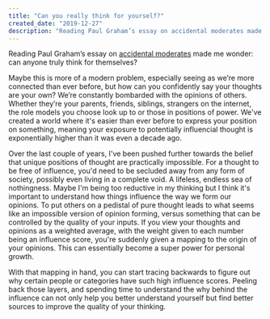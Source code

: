```yaml
---
title: "Can you really think for yourself?"
created_date: "2019-12-27"
description: "Reading Paul Graham’s essay on accidental moderates made me wonder: can anyone truly think for themselves?"
---
```


Reading Paul Graham’s essay on [accidental moderates](http://www.paulgraham.com/mod.html) made me wonder: can anyone truly think for themselves?

Maybe this is more of a modern problem, especially seeing as we’re more connected than ever before, but how can you confidently say your thoughts are your own? We’re constantly bombarded with the opinions of others. Whether they’re your parents, friends, siblings, strangers on the internet, the role models you choose look up to or those in positions of power. We've created a world where it's easier than ever before to express your position on something, meaning your exposure to potentially influencial thought is exponentially higher than it was even a decade ago.

Over the last couple of years, I've been pushed further towards the belief that unique positions of thought are practically impossible. For a thought to be free of influence, you'd need to be secluded away from any form of society, possibly even living in a complete void. A lifeless, endless sea of nothingness. Maybe I'm being too reductive in my thinking but I think it's important to understand how things influence the way we form our opinions. To put others on a pedistal of pure thought leads to what seems like an impossible version of opinion forming, versus something that can be controlled by the quality of your inputs. If you view your thoughts and opinions as a weighted average, with the weight given to each number being an influence score, you're suddenly given a mapping to the origin of your opinions. This can essentially become a super power for personal growth.

With that mapping in hand, you can start tracing backwards to figure out why certain people or categories have such high influence scores. Peeling back those layers, and spending time to understand the why behind the influence can not only help you better understand yourself but find better sources to improve the quality of your thinking.
